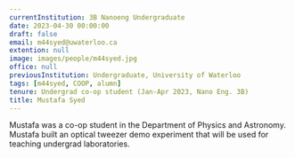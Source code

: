 ```yaml
---
currentInstitution: 3B Nanoeng Undergraduate
date: 2023-04-30 00:00:00
draft: false
email: m44syed@uwaterloo.ca
extention: null
image: images/people/m44syed.jpg
office: null
previousInstitution: Undergraduate, University of Waterloo
tags: [m44syed, COOP, alumn]
tenure: Undergrad co-op student (Jan-Apr 2023, Nano Eng. 3B)
title: Mustafa Syed
---
```

Mustafa was a co-op student in the Department of Physics and Astronomy. Mustafa built an optical tweezer demo experiment that will be used for teaching undergrad laboratories.
